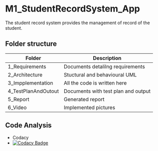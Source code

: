 # M1_StudentRecordSystem_App
 The student record system provides the management of record of the student.
 
 
 ## Folder structure
 
 |   Folder           |Description                         | 
 |--------------------|------------------------------------|
 |1_Requirements      |Documents detalilng requirements    |
 |2_Architecture      |Stuctural and behavioural UML       |
 |3_Impplementation   |All the code is written here        | 
 |4_TestPlanAndOutout |Documents with test plan and output |
 |5_Report            |Generated report                    |   
 |6_Video             |Implemented pictures                |
 

 ##  Code Analysis
 * Codacy
 * [![Codacy Badge](https://app.codacy.com/project/badge/Grade/2bb317b28f654b7d88c7292fa210e5ba)](https://www.codacy.com/gh/Ambikass/M1_StudentRecordSystem_App/dashboard?utm_source=github.com&amp;utm_medium=referral&amp;utm_content=Ambikass/M1_StudentRecordSystem_App&amp;utm_campaign=Badge_Grade)
 

